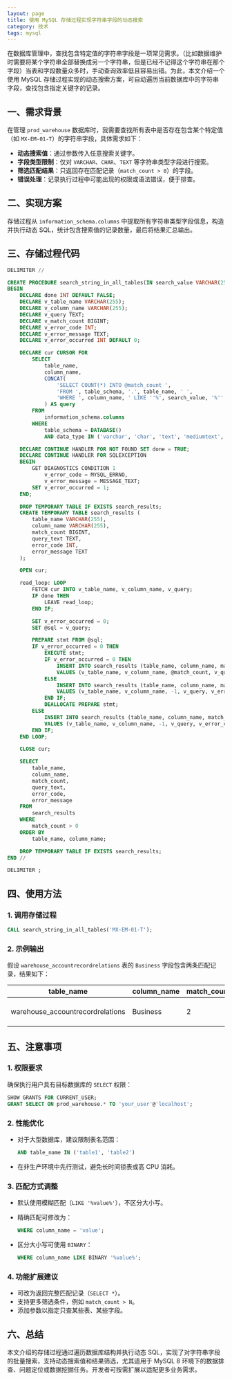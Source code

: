 ```yaml
---
layout: page
title: 使用 MySQL 存储过程实现字符串字段的动态搜索
category: 技术
tags: mysql
---
```



在数据库管理中，查找包含特定值的字符串字段是一项常见需求。（比如数据维护时需要将某个字符串全部替换成另一个字符串，但是已经不记得这个字符串在那个字段）当表和字段数量众多时，手动查询效率低且容易出错。为此，本文介绍一个使用 MySQL 存储过程实现的动态搜索方案，可自动遍历当前数据库中的字符串字段，查找包含指定关键字的记录。

## 一、需求背景

在管理 `prod_warehouse` 数据库时，我需要查找所有表中是否存在包含某个特定值（如 `MX-EM-01-T`）的字符串字段，具体需求如下：

* **动态搜索值**：通过参数传入任意搜索关键字。
* **字段类型限制**：仅对 `VARCHAR`、`CHAR`、`TEXT` 等字符串类型字段进行搜索。
* **筛选匹配结果**：只返回存在匹配记录（`match_count > 0`）的字段。
* **错误处理**：记录执行过程中可能出现的权限或语法错误，便于排查。

## 二、实现方案

存储过程从 `information_schema.columns` 中提取所有字符串类型字段信息，构造并执行动态 SQL，统计包含搜索值的记录数量，最后将结果汇总输出。

## 三、存储过程代码

```sql
DELIMITER //

CREATE PROCEDURE search_string_in_all_tables(IN search_value VARCHAR(255))
BEGIN
    DECLARE done INT DEFAULT FALSE;
    DECLARE v_table_name VARCHAR(255);
    DECLARE v_column_name VARCHAR(255);
    DECLARE v_query TEXT;
    DECLARE v_match_count BIGINT;
    DECLARE v_error_code INT;
    DECLARE v_error_message TEXT;
    DECLARE v_error_occurred INT DEFAULT 0;

    DECLARE cur CURSOR FOR
        SELECT 
            table_name, 
            column_name,
            CONCAT(
                'SELECT COUNT(*) INTO @match_count ',
                'FROM ', table_schema, '.', table_name, ' ',
                'WHERE ', column_name, ' LIKE ''%', search_value, '%'';'
            ) AS query
        FROM 
            information_schema.columns
        WHERE 
            table_schema = DATABASE()
            AND data_type IN ('varchar', 'char', 'text', 'mediumtext', 'longtext');

    DECLARE CONTINUE HANDLER FOR NOT FOUND SET done = TRUE;
    DECLARE CONTINUE HANDLER FOR SQLEXCEPTION 
    BEGIN
        GET DIAGNOSTICS CONDITION 1 
            v_error_code = MYSQL_ERRNO, 
            v_error_message = MESSAGE_TEXT;
        SET v_error_occurred = 1;
    END;

    DROP TEMPORARY TABLE IF EXISTS search_results;
    CREATE TEMPORARY TABLE search_results (
        table_name VARCHAR(255),
        column_name VARCHAR(255),
        match_count BIGINT,
        query_text TEXT,
        error_code INT,
        error_message TEXT
    );

    OPEN cur;

    read_loop: LOOP
        FETCH cur INTO v_table_name, v_column_name, v_query;
        IF done THEN
            LEAVE read_loop;
        END IF;

        SET v_error_occurred = 0;
        SET @sql = v_query;

        PREPARE stmt FROM @sql;
        IF v_error_occurred = 0 THEN
            EXECUTE stmt;
            IF v_error_occurred = 0 THEN
                INSERT INTO search_results (table_name, column_name, match_count, query_text, error_code, error_message)
                VALUES (v_table_name, v_column_name, @match_count, v_query, NULL, NULL);
            ELSE
                INSERT INTO search_results (table_name, column_name, match_count, query_text, error_code, error_message)
                VALUES (v_table_name, v_column_name, -1, v_query, v_error_code, v_error_message);
            END IF;
            DEALLOCATE PREPARE stmt;
        ELSE
            INSERT INTO search_results (table_name, column_name, match_count, query_text, error_code, error_message)
            VALUES (v_table_name, v_column_name, -1, v_query, v_error_code, v_error_message);
        END IF;
    END LOOP;

    CLOSE cur;

    SELECT 
        table_name, 
        column_name, 
        match_count,
        query_text,
        error_code,
        error_message
    FROM 
        search_results 
    WHERE 
        match_count > 0
    ORDER BY 
        table_name, column_name;

    DROP TEMPORARY TABLE IF EXISTS search_results;
END //

DELIMITER ;
```

## 四、使用方法

### 1. 调用存储过程

```sql
CALL search_string_in_all_tables('MX-EM-01-T');
```

### 2. 示例输出

假设 `warehouse_accountrecordrelations` 表的 `Business` 字段包含两条匹配记录，结果如下：

| table\_name                       | column\_name | match\_count | query\_text                                                                                                                    | error\_code | error\_message |
| --------------------------------- | ------------ | ------------ | ------------------------------------------------------------------------------------------------------------------------------ | ----------- | -------------- |
| warehouse\_accountrecordrelations | Business     | 2            | SELECT COUNT(\*) INTO @match\_count FROM prod\_warehouse.warehouse\_accountrecordrelations WHERE Business LIKE '%MX-EM-01-T%'; | NULL        | NULL           |

## 五、注意事项

### 1. 权限要求

确保执行用户具有目标数据库的 `SELECT` 权限：

```sql
SHOW GRANTS FOR CURRENT_USER;
GRANT SELECT ON prod_warehouse.* TO 'your_user'@'localhost';
```

### 2. 性能优化

* 对于大型数据库，建议限制表名范围：

  ```sql
  AND table_name IN ('table1', 'table2')
  ```

* 在非生产环境中先行测试，避免长时间锁表或高 CPU 消耗。

### 3. 匹配方式调整

* 默认使用模糊匹配（`LIKE '%value%'`），不区分大小写。

* 精确匹配可修改为：

  ```sql
  WHERE column_name = 'value';
  ```

* 区分大小写可使用 `BINARY`：

  ```sql
  WHERE column_name LIKE BINARY '%value%';
  ```

### 4. 功能扩展建议

* 可改为返回完整匹配记录（`SELECT *`）。
* 支持更多筛选条件，例如 `match_count > N`。
* 添加参数以指定只查某些表、某些字段。

## 六、总结

本文介绍的存储过程通过遍历数据库结构并执行动态 SQL，实现了对字符串字段的批量搜索，支持动态搜索值和结果筛选，尤其适用于 MySQL 8 环境下的数据排查、问题定位或数据挖掘任务。开发者可按需扩展以适配更多业务需求。